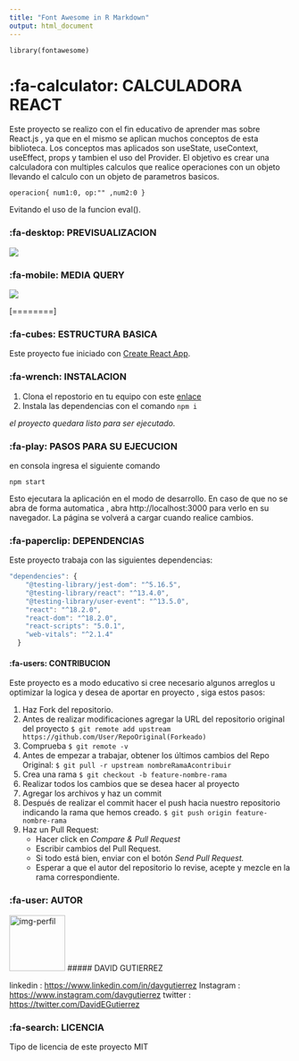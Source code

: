 ```yaml
---
title: "Font Awesome in R Markdown"
output: html_document
---
```


```{r load_packages, message=FALSE, warning=FALSE, include=FALSE} 
library(fontawesome)
```

# :fa-calculator: CALCULADORA REACT
Este proyecto se realizo con el fin educativo de aprender mas sobre React.js , ya que en el mismo se aplican muchos conceptos de esta biblioteca.
Los conceptos mas aplicados son useState, useContext, useEffect, props y tambien el uso del Provider.
El objetivo es crear una calculadora con multiples calculos que realice operaciones con un objeto llevando el calculo con un objeto de parametros basicos.

`operacion{ num1:0, op:"" ,num2:0 }`

Evitando el uso de la funcion eval().

### :fa-desktop: PREVISUALIZACION

![](https://i.postimg.cc/fLstxxX4/calculadora-react-pc.png)

### :fa-mobile: MEDIA QUERY

![](https://i.postimg.cc/SKCY2Zn7/calculadora-react-movil.png)

[========]

### :fa-cubes: ESTRUCTURA BASICA
Este proyecto fue iniciado con [Create React App](https://github.com/facebook/create-react-app).

### :fa-wrench: INSTALACION

1. Clona el repostorio en tu equipo con este [enlace](https://github.com/Dvdcom/calculadora-react.git "enlace")
2. Instala las dependencias con el comando `npm i`

*el proyecto quedara listo para ser ejecutado.*

### :fa-play: PASOS PARA SU EJECUCION

en consola ingresa el siguiente comando 

`npm start`

Esto ejecutara la aplicación en el modo de desarrollo.
En caso de que no se abra de forma automatica , abra http://localhost:3000 para verlo en su navegador.
La página se volverá a cargar cuando realice cambios.

### :fa-paperclip: DEPENDENCIAS

Este proyecto trabaja con las siguientes dependencias:

```javascript
"dependencies": {
    "@testing-library/jest-dom": "^5.16.5",
    "@testing-library/react": "^13.4.0",
    "@testing-library/user-event": "^13.5.0",
    "react": "^18.2.0",
    "react-dom": "^18.2.0",
    "react-scripts": "5.0.1",
    "web-vitals": "^2.1.4"
  }
```
#### :fa-users: CONTRIBUCION

Este proyecto es a modo educativo si cree necesario algunos arreglos u optimizar la logica y desea de aportar en proyecto , siga estos pasos:

1. Haz Fork del repositorio.
2. Antes de realizar modificaciones agregar la URL del repositorio original del proyecto
`$ git remote add upstream https://github.com/User/RepoOriginal(Forkeado)`
3. Comprueba
`$ git remote -v`
4. Antes de empezar a trabajar, obtener los últimos cambios del Repo Original:
`$ git pull -r upstream nombreRamaAcontribuir`
5. Crea una rama
`$ git checkout -b feature-nombre-rama`
6. Realizar todos los cambios que se desea hacer al proyecto
7. Agregar los archivos y haz un commit
8. Después de realizar el commit hacer el push hacia nuestro repositorio indicando la rama que hemos creado.
`$ git push origin feature-nombre-rama`
9. Haz un Pull Request:
	* Hacer click en *Compare & Pull Request*
	* Escribir cambios del Pull Request.
	* Si todo está bien, enviar con el botón *Send Pull Request.*
	* Esperar a que el autor del repositorio lo revise, acepte y mezcle en la rama correspondiente.

### :fa-user: AUTOR

<img src="https://i.postimg.cc/XvmM92Lj/foto-perfil-arg.png" alt="img-perfil" width="100"/>
##### DAVID GUTIERREZ

linkedin : https://www.linkedin.com/in/davgutierrez
Instagram : https://www.instagram.com/davgutierrez
twitter : https://twitter.com/DavidEGutierrez

### :fa-search: LICENCIA
Tipo de licencia de este proyecto MIT

